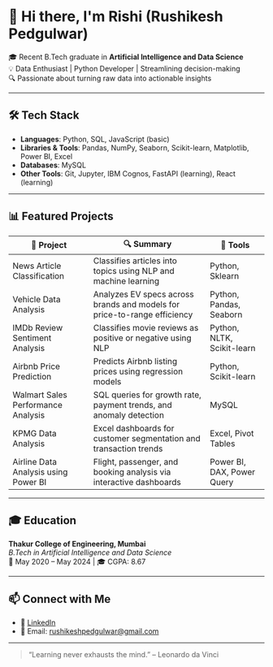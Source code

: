 # 👋 Hi there, I'm Rishi (Rushikesh Pedgulwar)

🎓 Recent B.Tech graduate in **Artificial Intelligence and Data Science**  
💡 Data Enthusiast | Python Developer | Streamlining decision-making  
🔍 Passionate about turning raw data into actionable insights

---

## 🛠️ Tech Stack

- **Languages**: Python, SQL, JavaScript (basic)
- **Libraries & Tools**: Pandas, NumPy, Seaborn, Scikit-learn, Matplotlib, Power BI, Excel
- **Databases**: MySQL
- **Other Tools**: Git, Jupyter, IBM Cognos, FastAPI (learning), React (learning)

---

## 📊 Featured Projects

| 🧠 Project | 🔍 Summary | 🔧 Tools |
|-----------|------------|----------|
| News Article Classification | Classifies articles into topics using NLP and machine learning | Python, Sklearn |
| Vehicle Data Analysis | Analyzes EV specs across brands and models for price-to-range efficiency | Python, Pandas, Seaborn |
| IMDb Review Sentiment Analysis | Classifies movie reviews as positive or negative using NLP | Python, NLTK, Scikit-learn |
| Airbnb Price Prediction | Predicts Airbnb listing prices using regression models | Python, Scikit-learn |
| Walmart Sales Performance Analysis | SQL queries for growth rate, payment trends, and anomaly detection | MySQL |
| KPMG Data Analysis | Excel dashboards for customer segmentation and transaction trends | Excel, Pivot Tables |
| Airline Data Analysis using Power BI | Flight, passenger, and booking analysis via interactive dashboards | Power BI, DAX, Power Query |

---

## 🎓 Education

**Thakur College of Engineering, Mumbai**  
_B.Tech in Artificial Intelligence and Data Science_  
📆 May 2020 – May 2024 | 🎓 CGPA: 8.67

---

## 📫 Connect with Me

- 🔗 [LinkedIn](https://www.linkedin.com/in/rushikesh-p-23959a215)
- 📧 Email: rushikeshpedgulwar@gmail.com

---

> “Learning never exhausts the mind.” – Leonardo da Vinci
